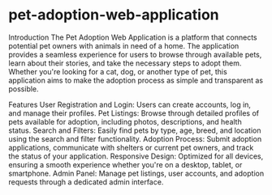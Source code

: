 # pet-adoption-web-application

Introduction
The Pet Adoption Web Application is a platform that connects potential pet owners with animals in need of a home. The application provides a seamless experience for users to browse through available pets, learn about their stories, and take the necessary steps to adopt them. Whether you're looking for a cat, dog, or another type of pet, this application aims to make the adoption process as simple and transparent as possible.

Features
User Registration and Login: Users can create accounts, log in, and manage their profiles.
Pet Listings: Browse through detailed profiles of pets available for adoption, including photos, descriptions, and health status.
Search and Filters: Easily find pets by type, age, breed, and location using the search and filter functionality.
Adoption Process: Submit adoption applications, communicate with shelters or current pet owners, and track the status of your application.
Responsive Design: Optimized for all devices, ensuring a smooth experience whether you're on a desktop, tablet, or smartphone.
Admin Panel: Manage pet listings, user accounts, and adoption requests through a dedicated admin interface.
